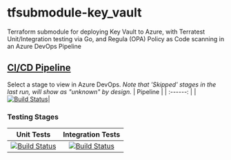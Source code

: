 # tfsubmodule-key_vault
Terraform submodule for deploying Key Vault to Azure, with Terratest Unit/Integration testing via Go, and Regula (OPA) Policy as Code scanning in an Azure DevOps Pipeline
## [CI/CD Pipeline](https://dev.azure.com/wesleytrust/Terraform/_build?definitionId=94)
Select a stage to view in Azure DevOps. *Note that 'Skipped' stages in the last run, will show as "unknown" by design.*
| Pipeline |
| :------: |
|[![Build Status](https://dev.azure.com/wesleytrust/Terraform/_apis/build/status/Modules/Resource/ENV-P%3BREF-latest%3B%20tfsubmodule-key_vault?repoName=wesley-trust%2Ftfsubmodule-key_vault&branchName=main)](https://dev.azure.com/wesleytrust/Terraform/_build/latest?definitionId=94&repoName=wesley-trust%2Ftfsubmodule-key_vault&branchName=main)|
### Testing Stages
| Unit Tests | Integration Tests |
| :--------: | :---------------: |
|    [![Build Status](https://dev.azure.com/wesleytrust/Terraform/_apis/build/status/Modules/Resource/ENV-P%3BREF-latest%3B%20tfsubmodule-key_vault?repoName=wesley-trust%2Ftfsubmodule-key_vault&branchName=main&stageName=Unit)](https://dev.azure.com/wesleytrust/Terraform/_build/latest?definitionId=94&repoName=wesley-trust%2Ftfsubmodule-key_vault&branchName=main)        |          [![Build Status](https://dev.azure.com/wesleytrust/Terraform/_apis/build/status/Modules/Resource/ENV-P%3BREF-latest%3B%20tfsubmodule-key_vault?repoName=wesley-trust%2Ftfsubmodule-key_vault&branchName=main&stageName=Integration)](https://dev.azure.com/wesleytrust/Terraform/_build/latest?definitionId=94&repoName=wesley-trust%2Ftfsubmodule-key_vault&branchName=main)        |